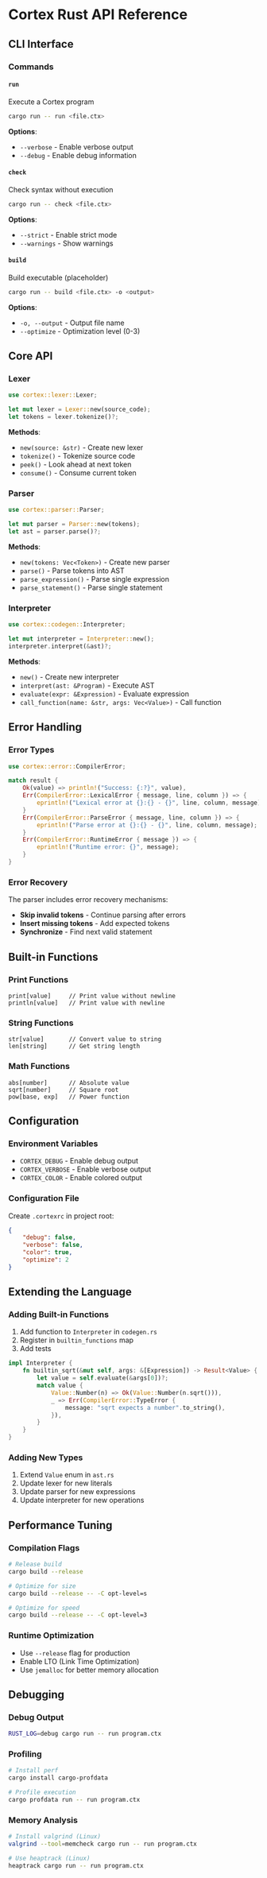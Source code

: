 # Cortex Rust API Reference

## CLI Interface

### Commands

#### `run`

Execute a Cortex program

```bash
cargo run -- run <file.ctx>
```

**Options**:

- `--verbose` - Enable verbose output
- `--debug` - Enable debug information

#### `check`

Check syntax without execution

```bash
cargo run -- check <file.ctx>
```

**Options**:

- `--strict` - Enable strict mode
- `--warnings` - Show warnings

#### `build`

Build executable (placeholder)

```bash
cargo run -- build <file.ctx> -o <output>
```

**Options**:

- `-o, --output` - Output file name
- `--optimize` - Optimization level (0-3)

## Core API

### Lexer

```rust
use cortex::lexer::Lexer;

let mut lexer = Lexer::new(source_code);
let tokens = lexer.tokenize()?;
```

**Methods**:

- `new(source: &str)` - Create new lexer
- `tokenize()` - Tokenize source code
- `peek()` - Look ahead at next token
- `consume()` - Consume current token

### Parser

```rust
use cortex::parser::Parser;

let mut parser = Parser::new(tokens);
let ast = parser.parse()?;
```

**Methods**:

- `new(tokens: Vec<Token>)` - Create new parser
- `parse()` - Parse tokens into AST
- `parse_expression()` - Parse single expression
- `parse_statement()` - Parse single statement

### Interpreter

```rust
use cortex::codegen::Interpreter;

let mut interpreter = Interpreter::new();
interpreter.interpret(&ast)?;
```

**Methods**:

- `new()` - Create new interpreter
- `interpret(ast: &Program)` - Execute AST
- `evaluate(expr: &Expression)` - Evaluate expression
- `call_function(name: &str, args: Vec<Value>)` - Call function

## Error Handling

### Error Types

```rust
use cortex::error::CompilerError;

match result {
    Ok(value) => println!("Success: {:?}", value),
    Err(CompilerError::LexicalError { message, line, column }) => {
        eprintln!("Lexical error at {}:{} - {}", line, column, message);
    }
    Err(CompilerError::ParseError { message, line, column }) => {
        eprintln!("Parse error at {}:{} - {}", line, column, message);
    }
    Err(CompilerError::RuntimeError { message }) => {
        eprintln!("Runtime error: {}", message);
    }
}
```

### Error Recovery

The parser includes error recovery mechanisms:

- **Skip invalid tokens** - Continue parsing after errors
- **Insert missing tokens** - Add expected tokens
- **Synchronize** - Find next valid statement

## Built-in Functions

### Print Functions

```cortex
print[value]     // Print value without newline
println[value]   // Print value with newline
```

### String Functions

```cortex
str[value]       // Convert value to string
len[string]      // Get string length
```

### Math Functions

```cortex
abs[number]      // Absolute value
sqrt[number]     // Square root
pow[base, exp]   // Power function
```

## Configuration

### Environment Variables

- `CORTEX_DEBUG` - Enable debug output
- `CORTEX_VERBOSE` - Enable verbose output
- `CORTEX_COLOR` - Enable colored output

### Configuration File

Create `.cortexrc` in project root:

```json
{
    "debug": false,
    "verbose": false,
    "color": true,
    "optimize": 2
}
```

## Extending the Language

### Adding Built-in Functions

1. Add function to `Interpreter` in `codegen.rs`
2. Register in `builtin_functions` map
3. Add tests

```rust
impl Interpreter {
    fn builtin_sqrt(&mut self, args: &[Expression]) -> Result<Value> {
        let value = self.evaluate(&args[0])?;
        match value {
            Value::Number(n) => Ok(Value::Number(n.sqrt())),
            _ => Err(CompilerError::TypeError {
                message: "sqrt expects a number".to_string(),
            }),
        }
    }
}
```

### Adding New Types

1. Extend `Value` enum in `ast.rs`
2. Update lexer for new literals
3. Update parser for new expressions
4. Update interpreter for new operations

## Performance Tuning

### Compilation Flags

```bash
# Release build
cargo build --release

# Optimize for size
cargo build --release -- -C opt-level=s

# Optimize for speed
cargo build --release -- -C opt-level=3
```

### Runtime Optimization

- Use `--release` flag for production
- Enable LTO (Link Time Optimization)
- Use `jemalloc` for better memory allocation

## Debugging

### Debug Output

```bash
RUST_LOG=debug cargo run -- run program.ctx
```

### Profiling

```bash
# Install perf
cargo install cargo-profdata

# Profile execution
cargo profdata run -- run program.ctx
```

### Memory Analysis

```bash
# Install valgrind (Linux)
valgrind --tool=memcheck cargo run -- run program.ctx

# Use heaptrack (Linux)
heaptrack cargo run -- run program.ctx
```
